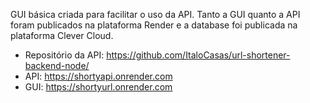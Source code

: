 GUI básica criada para facilitar o uso da API.
Tanto a GUI quanto a API foram publicados na plataforma Render e a database foi publicada na plataforma Clever Cloud.

- Repositório da API:
https://github.com/ItaloCasas/url-shortener-backend-node/
- API:
https://shortyapi.onrender.com
- GUI:
https://shortyurl.onrender.com
